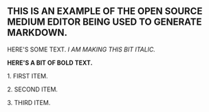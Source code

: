 ## THIS IS AN EXAMPLE OF THE OPEN SOURCE MEDIUM EDITOR BEING USED TO GENERATE MARKDOWN.

HERE'S SOME TEXT. _I AM MAKING THIS BIT ITALIC._

**HERE'S A BIT OF BOLD TEXT.**

1\. FIRST ITEM.

2\. SECOND ITEM.

3\. THIRD ITEM.